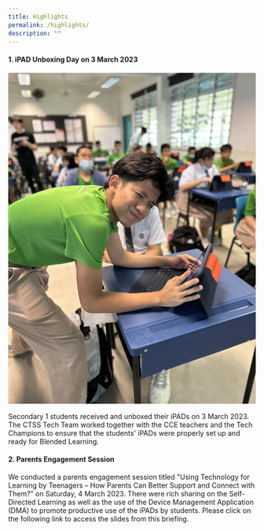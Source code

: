 ```yaml
---
title: Highlights
permalink: /highlights/
description: ""
---
```

#### **1. iPAD Unboxing Day on 3 March 2023**

![](/images/unboxing%20day.jpg)

Secondary 1 students received and unboxed their iPADs on 3 March 2023. The CTSS Tech Team worked together with the CCE teachers and the Tech Champions to ensure that the students' iPADs were properly set up and ready for Blended Learning.

#### **2. Parents Engagement Session**

We conducted a parents engagement session titled "Using Technology for Learning by Teenagers – How Parents Can Better Support and Connect with Them?" on Saturday, 4 March 2023. There were rich sharing on the Self-Directed Learning as well as the use of the Device Management Application (DMA) to promote productive use of the iPADs by students. Please click on the following link to access the slides from this briefing.

[](/files/2023%20briefing%20to%20parents%20on%20using%20technology%20for%20learning%20by%20teenagers_4%20mar.pdf)